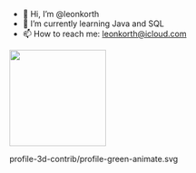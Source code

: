 - 👋 Hi, I’m @leonkorth
- 🌱 I’m currently learning Java and SQL
- 📫 How to reach me: leonkorth@icloud.com



<a href="https://github.com/leonkorth">
  <img height="170em" src="https://github-readme-stats.vercel.app/api/top-langs/?username=leonkorth&layout=compact&langs_count=5&theme=dracula"/>
</a>

profile-3d-contrib/profile-green-animate.svg



